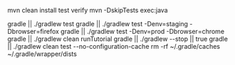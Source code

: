 

mvn clean install test verify
mvn -DskipTests exec:java

gradle || ./gradlew test
gradle || ./gradlew test -Denv=staging -Dbrowser=firefox
gradle || ./gradlew test -Denv=prod -Dbrowser=chrome
gradle || ./gradlew clean runTutorial
gradle || ./gradlew --stop || true
gradle || ./gradlew clean test --no-configuration-cache
rm -rf ~/.gradle/caches ~/.gradle/wrapper/dists
